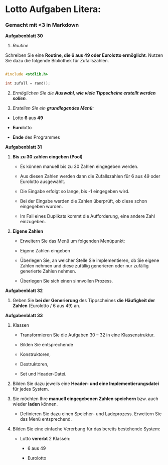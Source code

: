 
# Lotto Aufgaben Litera:

### Gemacht mit <3 in Markdown

**Aufgabenblatt 30**

1. *Routine*

Schreiben Sie eine **Routine, die 6 aus 49 oder Eurolotto ermöglicht**. Nutzen Sie dazu die folgende Bibliothek für Zufallszahlen.

```c

#include <stdlib.h>

int zufall = rand();

```

2. *Ermöglichen Sie die **Auswahl, wie viele Tippscheine erstellt werden sollen**.*

  

3. *Erstellen Sie ein **grundlegendes Menü**:*

- Lotto **6** aus **49**

- **Euro**lotto

- **Ende** des Programmes

  

**Aufgabenblatt 31**

1. **Bis zu 30 zahlen eingeben (Pool)**

	- Es können manuell bis zu 30 Zahlen eingegeben werden.

	- Aus diesen Zahlen werden dann die Zufallszahlen für 6 aus 49 oder Eurolotto ausgewählt.

	- Die Eingabe erfolgt so lange, bis -1 eingegeben wird.

	- Bei der Eingabe werden die Zahlen überprüft, ob diese schon eingegeben wurden.

	- Im Fall eines Duplikats kommt die Aufforderung, eine andere Zahl einzugeben.

  

2. **Eigene Zahlen**

	- Erweitern Sie das Menü um folgenden Menüpunkt:

	- Eigene Zahlen eingeben

	- Überlegen Sie, an welcher Stelle Sie implementieren, ob Sie eigene Zahlen nehmen und diese zufällig generieren oder nur zufällig generierte Zahlen nehmen.

	- Überlegen Sie sich einen sinnvollen Prozess.

  

**Aufgabenblatt 32**

1. Geben Sie **bei der Generierung** des Tippscheines **die Häufigkeit der Zahlen** (Eurolotto / 6 aus 49) an.

  

**Aufgabenblatt 33**

1. Klassen
	- Transformieren Sie die Aufgaben 30 – 32 in eine Klassenstruktur.

	- Bilden Sie entsprechende

	- Konstruktoren,

	- Destruktoren,

	- Set und Header-Datei.

2. Bilden Sie dazu jeweils eine **Header- und eine Implementierungsdatei** für jedes System.

3. Sie möchten Ihre **manuell eingegebenen Zahlen speichern** bzw. auch wieder **laden** können.

	- Definieren Sie dazu einen Speicher- und Ladeprozess. Erweitern Sie das Menü entsprechend.

4. Bilden Sie eine einfache Vererbung für das bereits bestehende System:

	- Lotto **vererbt** 2 Klassen:

		- 6 aus 49

		- Eurolotto
